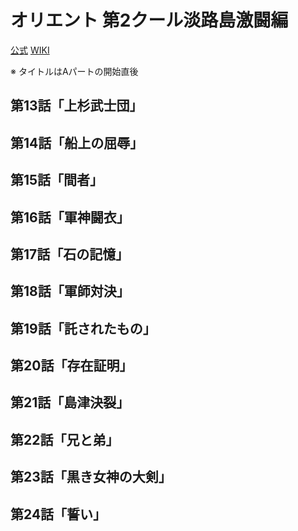 # オリエント 第2クール淡路島激闘編

[公式](https://orient-anime.jp/) 
[WIKI](https://ja.wikipedia.org/wiki/%E3%82%AA%E3%83%AA%E3%82%A8%E3%83%B3%E3%83%88_(%E6%BC%AB%E7%94%BB)) 

※ タイトルはAパートの開始直後

## 第13話「上杉武士団」

## 第14話「船上の屈辱」

## 第15話「間者」

## 第16話「軍神闘衣」

## 第17話「石の記憶」

## 第18話「軍師対決」

## 第19話「託されたもの」

## 第20話「存在証明」

## 第21話「島津決裂」

## 第22話「兄と弟」

## 第23話「黒き女神の大剣」

## 第24話「誓い」

